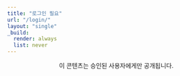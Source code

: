 ```yaml
---
title: "로그인 필요"
url: "/login/"
layout: "single"
_build:
  render: always
  list: never
---
```


<div style="text-align: center;">

<p data-netlify-identity-button></p>

이 콘텐츠는 승인된 사용자에게만 공개됩니다.

</div>

<script>
  if (window.netlifyIdentity) {
    window.netlifyIdentity.on("login", function(user) {
      window.location.href = "/judgment_philosophy/diary/";
    });
  }
</script>
